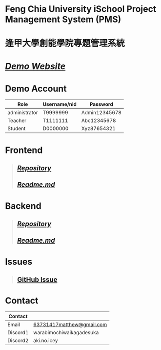 # Feng Chia University iSchool Project Management System (PMS)

# 逢甲大學創能學院專題管理系統

# [***Demo Website***](https://pms.tyrantrex.icu)

# Demo Account

| Role          | Username/nid | Password      |
| ------------- | ------------ | ------------- |
| administrator | T9999999     | Admin12345678 |
| Teacher       | T1111111     | Abc12345678   |
| Student       | D0000000     | Xyz87654321   |

# Frontend

> ## [***Repository***](https://github.com/LostALice/pms)
>
> ## [***Readme.md***](./Frontend/README.md)

# Backend

> ## [***Repository***](https://github.com/LostALice/school_website)
>
> ## [***Readme.md***](./Backend/README.md)

# Issues

> ## [GitHub Issue](https://github.com/LostALice/FCU-PMS/issues)

# Contact

| Contact  |                           |
| -------- | ------------------------- |
| Email    | 63731417matthew@gmail.com |
| Discord1 | warabimochiwaikagadesuka  |
| Discord2 | aki.no.icey               |
